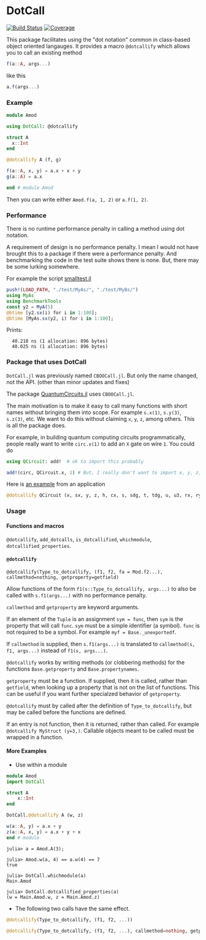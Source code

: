 # DotCall

[![Build Status](https://github.com/jlapeyre/DotCall.jl/actions/workflows/CI.yml/badge.svg?branch=main)](https://github.com/jlapeyre/DotCall.jl/actions/workflows/CI.yml?query=branch%3Amain)
[![Coverage](https://codecov.io/gh/jlapeyre/DotCall.jl/branch/main/graph/badge.svg)](https://codecov.io/gh/jlapeyre/DotCall.jl)

This package facilitates using the "dot notation" common in class-based object oriented langauges. It provides a macro
`@dotcallify` which allows you to call an existing method
```julia
f(a::A, args...)
```
like this
```julia
a.f(args...)
```

### Example

```julia
module Amod

using DotCall: @dotcallify

struct A
  x::Int
end

@dotcallify A (f, g)

f(a::A, x, y) = a.x + x + y
g(a::A) = a.x

end # module Amod
```

Then you can write either `Amod.f(a, 1, 2)` or `a.f(1, 2)`.

### Performance

There is no runtime performance penalty in calling a method using dot notation.


A requirement of design is no performance penalty. I mean I would not have brought
this to a package if there were a performance penalty.
And benchmarking the code in the test suite shows there is none.
But, there may be some lurking somewhere.

For example the script [smalltest.jl](./smalltest.jl)
```julia
push!(LOAD_PATH, "./test/MyAs/", "./test/MyBs/")
using MyAs
using BenchmarkTools
const y2 = MyA(5)
@btime [y2.sx(i) for i in 1:100];
@btime [MyAs.sx(y2, i) for i in 1:100];
```
Prints:
```
  40.218 ns (1 allocation: 896 bytes)
  40.025 ns (1 allocation: 896 bytes)
```

### Package that uses DotCall

`DotCall.jl` was previously named `CBOOCall.jl`. But only the name changed, not the API. (other than minor updates
and fixes)

The package [QuantumCircuits.jl](https://github.com/rafal-pracht/QuantumCircuits.jl) uses `CBOOCall.jl`.

The main motivation is to make it easy to call many functions with short names without bringing
them into scope. For example `s.x(1)`, `s.y(3)`,  `s.z(3)`, etc. We want to do this without
claiming `x`, `y`, `z`, among others. This is all the package does.

For example, in building  quantum computing circuits programmatically, people really want
to write `circ.x(1)` to add an `X` gate on wire `1`. You could do
```julia
using QCircuit: add!  # ok to import this probably

add!(circ, QCircuit.x, 1) # But, I really don't want to import x, y, z, etc.
```

Here is [an example](https://github.com/rafal-pracht/QuantumCircuits.jl/blob/b1463aa6aac3c088c3ca14b90067a525788ddf8b/src/QCircuits/Circuit.jl#L93) from an application
```julia
@dotcallify QCircuit (x, sx, y, z, h, cx, s, sdg, t, tdg, u, u3, rx, ry, rz, rzx, u4, barrier, measure)
```

### Usage

#### Functions and macros
`@dotcallify`, `add_dotcalls`, `is_dotcallified`, `whichmodule`, `dotcallified_properties`.

#### `@dotcallify`

    @dotcallify(Type_to_dotcallify, (f1, f2, fa = Mod.f2...), callmethod=nothing, getproperty=getfield)

Allow functions of the form `f1(s::Type_to_dotcallify, args...)` to also be called with `s.f1(args...)` with no performance penalty.

`callmethod` and `getproperty` are keyword arguments.

If an element of the `Tuple` is an assignment `sym = func`, then `sym` is the property
that will call `func`. `sym` must be a simple identifier (a symbol). `func` is not
required to be a symbol. For example `myf = Base._unexportedf`.

If `callmethod` is supplied, then `s.f1(args...)` is translated to `callmethod(s, f1,
args...)` instead of `f1(s, args...)`.

`@dotcallify` works by writing methods (or clobbering methods) for the functions
`Base.getproperty` and `Base.propertynames`.

`getproperty` must be a function. If supplied, then it is called, rather than `getfield`, when looking up a
property that is not on the list of functions. This can be useful if you want further
specialzed behavior of `getproperty`.

`@dotcallify` must by called after the definition of `Type_to_dotcallify`, but may
be called before the functions are defined.

If an entry is not function, then it is returned, rather than called.  For example
`@dotcallify MyStruct (y=3,)`. Callable objects meant to be called must be wrapped in a
function.

#### More Examples

* Use within a module

```julia
module Amod
import DotCall

struct A
    x::Int
end

DotCall.@dotcallify A (w, z)

w(a::A, y) = a.x + y
z(a::A, x, y) = a.x + y + x
end # module
```
```julia-repl
julia> a = Amod.A(3);

julia> Amod.w(a, 4) == a.w(4) == 7
true

julia> DotCall.whichmodule(a)
Main.Amod

julia> DotCall.dotcallified_properties(a)
(w = Main.Amod.w, z = Main.Amod.z)
```

* The following two calls have the same effect.

```julia
@dotcallify(Type_to_dotcallify, (f1, f2, ...))

@dotcallify(Type_to_dotcallify, (f1, f2, ...), callmethod=nothing, getproperty=getfield)
```

<!--  LocalWords:  DotCall args Benchmarking smalltest jl julia MyAs const MyA sx
 -->
<!--  LocalWords:  BenchmarkTools btime ns Amod dotcall struct docstring
 -->
